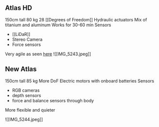 ## Atlas HD
150cm tall
80 kg
28 [[Degrees of Freedom]]
Hydraulic actuators
Mix of titanium and aluminum
Works for 30-60 min
Sensors
- [[LiDaR]]
- Stereo Camera
- Force sensors

Very agile as seen [here](https://youtu.be/tF4DML7FIWk?si=5iFZM2LkinRfbAIr)
![[IMG_5243.jpeg]]
## New Atlas
150cm tall
85 kg
More DoF
Electric motors with onboard batteries
Sensors
- RGB cameras
- depth sensors
- force and balance sensors through body

More flexible and quieter

![[IMG_5244.jpeg]]